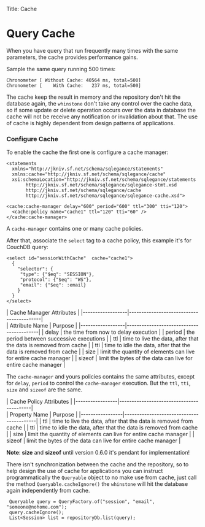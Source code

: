 Title: Cache

# Query Cache

When you have query that run frequently many times with the same parameters, the cache provides performance gains.

Sample the same query running 500 times:

    Chronometer [ Without Cache: 40564 ms, total=500]
    Chronometer [    With Cache:   237 ms, total=500]
    
The cache keep the result in memory and the repository don't hit the database again, the `whinstone` don't take any control over the cache data, so if some update or delete operation occurs over the data in database the cache will not be receive any notification or invalidation about that. The use of cache is highly dependent from design patterns of applications.


    
### Configure Cache

To enable the cache the first one is configure a cache manager:

    <statements 
      xmlns="http://jkniv.sf.net/schema/sqlegance/statements" 
      xmlns:cache="http://jkniv.sf.net/schema/sqlegance/cache"
      xsi:schemaLocation="http://jkniv.sf.net/schema/sqlegance/statements
           http://jkniv.sf.net/schema/sqlegance/sqlegance-stmt.xsd
           http://jkniv.sf.net/schema/sqlegance/cache
           http://jkniv.sf.net/schema/sqlegance/sqlegance-cache.xsd">
    
    <cache:cache-manager delay="600" period="600" ttl="300" tti="120">
      <cache:policy name="cache1" ttl="120" tti="60" />
    </cache:cache-manager>
    
A `cache-manager` contains one or many cache policies.

After that, associate the `select` tag to a cache policy, this example it's for CouchDB query:

    <select id="sessionWithCache"  cache="cache1">
      {
        "selector": {
         "type": {"$eq": "SESSION"},
         "protocol": {"$eq": "WS"},
         "email": {"$eq": :email}
        }
      }
    </select>
    
    
| Cache Manager Attributes                                    |
|------------------|------------------------------------------|    
|  Attribute Name  | Purpose                                  |
|------------------|------------------------------------------|
| delay            | the time from now to delay execution     |
| period           | the period between successive executions |
| ttl              | time to live the data, after that the data is removed from cache |
| tti              | time to idle the data, after that the data is removed from cache |
| size             | limit the quantity of elements can live for entire cache manager  |
| sizeof          |  limit the bytes of the data can live for entire cache manager    |


The `cache-manager` and yours policies contains the same attributes, except for `delay`, `period` to control the `cache-manager` execution. 
But the `ttl`, `tti`, `size` and `sizeof` are the same.
    
    
| Cache Policy Attributes                                    |
|-----------------|------------------------------------------|    
|  Property Name  | Purpose                                  |
|-----------------|------------------------------------------|
| ttl             | time to live the data, after that the data is removed from cache |
| tti             | time to idle the data, after that the data is removed from cache |
| size            | limit the quantity of elements can live for entire cache manager  |
| sizeof          | limit the bytes of the data can live for entire cache manager    |

    
    
**Note**: **size** and **sizeof** until version 0.6.0 it's pendant for implementation!


There isn't synchronization between the cache and the repository, so to help design the use of cache for applications you can instruct programmatically the `Queryable` object to no make use from cache, just call the method `Queryable.cacheIgnore()` the `whinstone` will hit the database again independently from cache. 
 
 
     Queryable query = QueryFactory.of("session", "email", "someone@nohome.com");
     query.cacheIgnore();
     List<Session> list = repositoryDb.list(query);
 